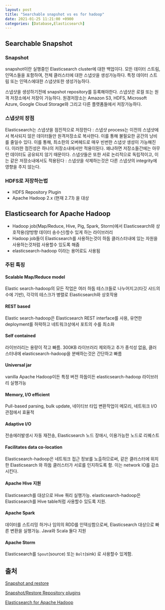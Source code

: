 ```yaml
---
layout: post
title: "Searchable snapshot vs es for hadoop"
date: 2021-01-25 11:21:00 +0900
categories: [Database,Elasticsearch]
---
```


## Searchable Snapshot

### Snapshot

snapshot이란 실행중인 Elasticsearch cluster에 대한 백업이다. 모든 데이터 스트림, 인덱스들을 포함하여, 전체 클러스터에 대한 스냅샷을 생성가능하다. 특정 데이터 스트림 또는 인덱스에대한 스냅샷또한 생성가능하다.

스냅샷을 생성하기전에 snapshot repository를 등록해야한다. 스냅샷은 로컬 또는 원격 저장소에서 저장이 가능하다. 원경저장소는 Amazon S3, HDFS, Microsoft Azure, Google Cloud Storage와 그리고 다른 플랫폼들에서 저장가능하다. 

### 스냅샷의 장점

Elasticsearch는 스냅샷을 점진적으로 저장한다 : 스냅샷 process는 이전의 스냅샷에서 복사되지 않은 데이터들만 원격저장소로 복사한다. 이를 통해 불필요한 공간의 낭비를 줄일수 있다. 이를 통해, 최소한의 오버헤드로 매우 빈번한 스냅샷 생성이 가능해진다. 이러한 점진성은  하나의 저장소내에서만 적용이된다. 왜냐하면 저장소들간에는 아무런 데이터도 공유되지 않기 때문이다. 스냅샷들은 또한 서로 논리적으로 독립적이고, 이는 같은 저장소내에서도 적용된다 : 스냅샷을 삭제하는것은 다른 스냅샷의 integrity에 영향을 주지 않는다.

### HDFS로 저장하는법

- HDFS Repository Plugin
- Apache Hadoop 2.x (현재 2.7.1) 을 대상

## Elasticsearch for Apache Hadoop

- Hadoop job(Map/Reduce, Hive, Pig, Spark, Storm)에서 Elasticsearch와 상호작용(양방향 데이터 송수신)할수 있게 하는 라이브러리
- Hadoop job들이 Elasticsearch를 사용하는것이 하둡 클러스터내에 있는 자원을 사용하는것처럼 사용할수 있도록 해줌
- elasticsearch-hadoop 이라는 용어로도 사용됨

### 주된 특징

#### Scalable Map/Reduce model

Elastic search-hadoop의 모든 작업은 여러 하둡 테스크들로 나누어지고(타깃 샤드의 수에 기반), 각각의 테스크가 병렬로 Elasticsearch와 상호작용

#### REST based

Elastic search-hadoop은 Elasticsearch REST interface를 사용, 유연한 deployment를 허락하고 네트워크상에서 포트의 수를 최소화 

#### Self contained

라이브러리는 용량이 작고 빠름. 300KB 라이브러리 제외하고 추가 종석성 없음, 클러스터내에 elasticsearch-hadoop을 분배하는것은 간단하고 빠름

#### Universal jar

vanilla Apache Hadoop이든 특정 버전 하둡이든 elasticsearch-hadoop 라이브러리 실행가능

#### Memory, I/O efficient

Pull-based parsing, bulk update, 네이티브 타입 변환작업이 메모리, 네트워크 I/O 관점에서 효율적

#### Adaptive I/O

전송에러발생시 자동 재전송, Elasticsearch 노드 장애시, 이용가능한 노드로 리퀘스트

#### Facilitates data co-location

Elasticsearch-hadoop은 네트워크 접근 정보를 노출하므로써,  같은 클러스터에 위치한 Elasticsearch 와 하둡 클러스터가 서로를 인지하도록 함. 이는 network IO를 감소시킨다.

#### Apache Hive 지원

Elasticsearch를 대상으로 Hive 쿼리 실행가능. elasticsearch-hadoop은 Elasticsearch를 Hive table처럼 사용할수 있도록 지원.

#### Apache Spark

데이터를 스트리밍 하거나 임의의 RDD를 인덱싱함으로써, Elasticsearch 대상으로 빠른 변환을 실행가능. Java와 Scala 둘다 지원

#### Apache Storm

Elasticsearch를 ```Spout```(source) 또는 ```Bolt```(sink) 로 사용할수 있게함.

## 출처

[Snapshot and restore](https://www.elastic.co/guide/en/elasticsearch/reference/master/snapshot-restore.html)

[Snapshot/Restore Repository plugins](https://www.elastic.co/guide/en/elasticsearch/plugins/master/repository.html)

[Elasticsearch for Apache Hadoop](https://www.elastic.co/guide/en/elasticsearch/hadoop/current/reference.html)

